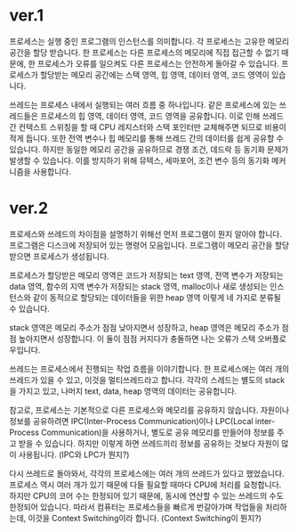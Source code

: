 # ver.1

프로세스는 실행 중인 프로그램의 인스턴스를 의미합니다. 각 프로세스는 고유한 메모리 공간을 할당 받습니다. 한 프로세스는 다른 프로세스의 메모리에 직접 접근할 수 없기 때문에, 한 프로세스가 오류를 일으켜도 다른 프로세스는 안전하게 돌아갈 수 있습니다. 프로세스가 할당받는 메모리 공간에는 스택 영역, 힙 영역, 데이터 영역, 코드 영역이 있습니다.

쓰레드는 프로세스 내에서 실행되는 여러 흐름 중 하나입니다. 같은 프로세스에 있는 쓰레드들은 프로세스의 힙 영역, 데이터 영역, 코드 영역을 공유합니다. 이로 인해 쓰레드 간 컨텍스트 스위칭을 할 때 CPU 레지스터와 스택 포인터만 교체해주면 되므로 비용이 적게 듭니다. 또한 전역 변수나 힙 메모리를 통해 쓰레드 간의 데이터를 쉽게 공유할 수 있습니다. 하지만 동일한 메모리 공간을 공유하므로 경쟁 조건, 데드락 등 동기화 문제가 발생할 수 있습니다. 이를 방지하기 위해 뮤텍스, 세마포어, 조건 변수 등의 동기화 메커니즘을 사용합니다.


# ver.2

프로세스와 쓰레드의 차이점을 설명하기 위해선 먼저 프로그램이 뭔지 알아야 합니다.
프로그램은 디스크에 저장되어 있는 명령어 모음입니다.
프로그램이 메모리 공간을 할당받으면 프로세스가 생성됩니다.

프로세스가 할당받은 메모리 영역은
코드가 저장되는 text 영역,
전역 변수가 저장되는 data 영역,
함수의 지역 변수가 저장되는  stack 영역,
malloc이나 새로 생성되는 인스턴스와 같이 동적으로 할당되는 데이터들을 위한 heap 영역
이렇게 네 가지로 분류될 수 있습니다.

stack 영역은 메모리 주소가 점점 낮아지면서 성장하고,
heap 영역은 메모리 주소가 점점 높아지면서 성장합니다.
이 둘이 점점 커지다가 충돌하면 나는 오류가 스택 오버플로우입니다.

쓰레드는 프로세스에서 진행되는 작업 흐름을 이야기합니다.
한 프로세스에는 여러 개의 쓰레드가 있을 수 있고, 이것을 멀티쓰레드라고 합니다.
각각의 스레드는 별도의 stack을 가지고 있고, 나머지 text, data, heap 영역의 데이터는 공유합니다.

참고로, 프로세스는 기본적으로 다른 프로세스와 메모리를 공유하지 않습니다.
자원이나 정보를 공유하려면 IPC(Inter-Process Communication)이나
LPC(Local inter-Process Communication)을 사용하거나,
별도로 공유 메모리를 만들어야 정보를 주고 받을 수 있습니다.
하지만 이렇게 하면 쓰레드끼리 정보를 공유하는 것보다 자원이 많이 사용됩니다.
(IPC와 LPC가 뭔지?)

다시 쓰레드로 돌아와서,
각각의 프로세스에는 여러 개의 쓰레드가 있다고 했었습니다.
프로세스 역시 여러 개가 있기 때문에 다들 필요할 때마다 CPU에 처리를 요청합니다.
하지만 CPU의 코어 수는 한정되어 있기 때문에, 동시에 연산할 수 있는 쓰레드의 수도 한정되어 있습니다.
따라서 컴퓨터는 프로세스들을 빠르게 번갈아가며 작업들을 처리하는데,
이것을 Context Switching이라 합니다.
(Context Switching이 뭔지?)

